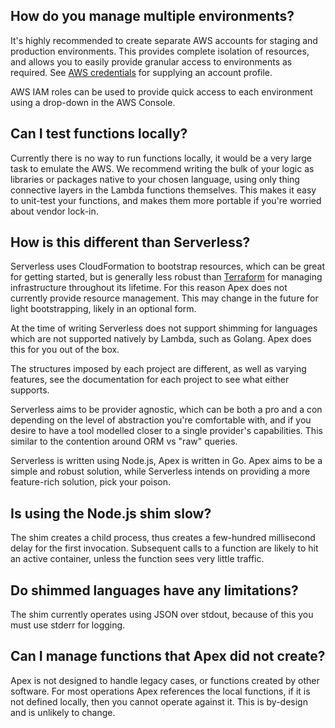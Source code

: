 
## How do you manage multiple environments?

It's highly recommended to create separate AWS accounts for staging and production environments. This provides complete isolation of resources, and allows you to easily provide granular access to environments as required. See [AWS credentials](#aws-credentials) for supplying an account profile.

AWS IAM roles can be used to provide quick access to each environment using a drop-down in the AWS Console.

## Can I test functions locally?

Currently there is no way to run functions locally, it would be a very large task to emulate the AWS. We recommend writing the bulk of your logic as libraries or packages native to your chosen language, using only thing connective layers in the Lambda functions themselves. This makes it easy to unit-test your functions, and makes them more portable if you're worried about vendor lock-in.

## How is this different than Serverless?

Serverless uses CloudFormation to bootstrap resources, which can be great for getting started, but is generally less robust than [Terraform](https://www.terraform.io/) for managing infrastructure throughout its lifetime. For this reason Apex does not currently provide resource management. This may change in the future for light bootstrapping, likely in an optional form.

At the time of writing Serverless does not support shimming for languages which are not supported natively by Lambda, such as Golang. Apex does this for you out of the box.

The structures imposed by each project are different, as well as varying features, see the documentation for each project to see what either supports.

Serverless aims to be provider agnostic, which can be both a pro and a con depending on the level of abstraction you're comfortable with, and if you desire to have a tool modelled closer to a single provider's capabilities. This similar to the contention around ORM vs "raw" queries.

Serverless is written using Node.js, Apex is written in Go. Apex aims to be a simple and robust solution, while Serverless intends on providing a more feature-rich solution, pick your poison.

## Is using the Node.js shim slow?

The shim creates a child process, thus creates a few-hundred millisecond delay for the first invocation. Subsequent calls to a function are likely to hit an active container, unless the function sees very little traffic.

## Do shimmed languages have any limitations?

The shim currently operates using JSON over stdout, because of this you must use stderr for logging.

## Can I manage functions that Apex did not create?

Apex is not designed to handle legacy cases, or functions created by other software. For most operations Apex references the local functions, if it is not defined locally, then you cannot operate against it. This is by-design and is unlikely to change.
